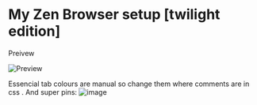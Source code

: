 # My Zen Browser setup [twilight edition]

Preivew

![Preview](BbbZki9Kho.png)

Essencial tab colours are manual so change them where comments are in css .
And super pins:
![image](https://github.com/user-attachments/assets/8244c281-a16f-43ea-a3f6-27acaf939099)
